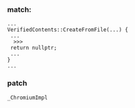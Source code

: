 ### match:
```
...
VerifiedContents::CreateFromFile(...) {
 ...
  >>>
 return nullptr;
 ...
}
...
```

### patch
```
_ChromiumImpl

```